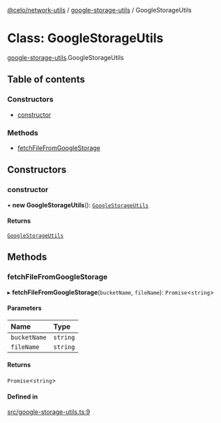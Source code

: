 [@celo/network-utils](../README.md) / [google-storage-utils](../modules/google_storage_utils.md) / GoogleStorageUtils

# Class: GoogleStorageUtils

[google-storage-utils](../modules/google_storage_utils.md).GoogleStorageUtils

## Table of contents

### Constructors

- [constructor](google_storage_utils.GoogleStorageUtils.md#constructor)

### Methods

- [fetchFileFromGoogleStorage](google_storage_utils.GoogleStorageUtils.md#fetchfilefromgooglestorage)

## Constructors

### constructor

• **new GoogleStorageUtils**(): [`GoogleStorageUtils`](google_storage_utils.GoogleStorageUtils.md)

#### Returns

[`GoogleStorageUtils`](google_storage_utils.GoogleStorageUtils.md)

## Methods

### fetchFileFromGoogleStorage

▸ **fetchFileFromGoogleStorage**(`bucketName`, `fileName`): `Promise`\<`string`\>

#### Parameters

| Name | Type |
| :------ | :------ |
| `bucketName` | `string` |
| `fileName` | `string` |

#### Returns

`Promise`\<`string`\>

#### Defined in

[src/google-storage-utils.ts:9](https://github.com/celo-org/developer-tooling/blob/master/packages/sdk/network-utils/src/google-storage-utils.ts#L9)
